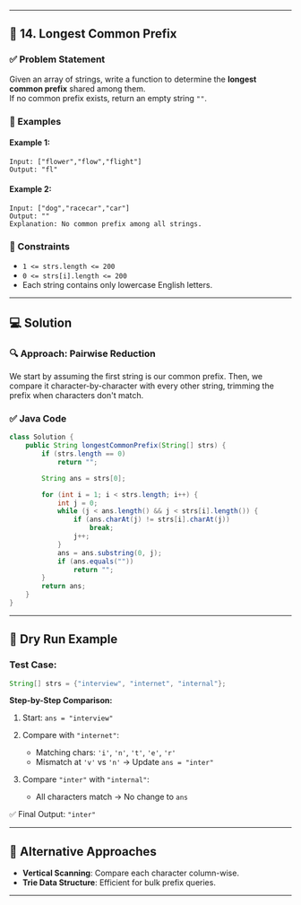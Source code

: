 
---

## 📘 14. Longest Common Prefix

### ✅ Problem Statement
Given an array of strings, write a function to determine the **longest common prefix** shared among them.  
If no common prefix exists, return an empty string `""`.

### 🧩 Examples
#### Example 1:
```text
Input: ["flower","flow","flight"]
Output: "fl"
```

#### Example 2:
```text
Input: ["dog","racecar","car"]
Output: ""
Explanation: No common prefix among all strings.
```

### 🧪 Constraints
- `1 <= strs.length <= 200`
- `0 <= strs[i].length <= 200`
- Each string contains only lowercase English letters.

---

## 💻 Solution

### 🔍 Approach: Pairwise Reduction
We start by assuming the first string is our common prefix. Then, we compare it character-by-character with every other string, trimming the prefix when characters don't match.

### ✅ Java Code
```java
class Solution {
    public String longestCommonPrefix(String[] strs) {
        if (strs.length == 0)
            return "";

        String ans = strs[0];

        for (int i = 1; i < strs.length; i++) {
            int j = 0;
            while (j < ans.length() && j < strs[i].length()) {
                if (ans.charAt(j) != strs[i].charAt(j))
                    break;
                j++;
            }
            ans = ans.substring(0, j);
            if (ans.equals(""))
                return "";
        }
        return ans;
    }
}
```

---

## 🔬 Dry Run Example

### Test Case:
```java
String[] strs = {"interview", "internet", "internal"};
```

**Step-by-Step Comparison:**

1. Start: `ans = "interview"`

2. Compare with `"internet"`:
   - Matching chars: `'i'`, `'n'`, `'t'`, `'e'`, `'r'`
   - Mismatch at `'v'` vs `'n'` → Update `ans = "inter"`

3. Compare `"inter"` with `"internal"`:
   - All characters match → No change to `ans`

✅ Final Output: `"inter"`

---

## 🧠 Alternative Approaches
- **Vertical Scanning**: Compare each character column-wise.
- **Trie Data Structure**: Efficient for bulk prefix queries.

---

